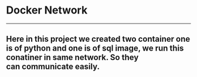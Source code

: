 # Docker Network
---
 Here in this project we created two container one is of python and one is of sql image, we run this conatiner in same network. So they <br> can communicate easily.
---
